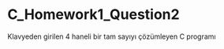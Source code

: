 C_Homework1_Question2
=====================

Klavyeden girilen 4 haneli bir tam sayıyı çözümleyen C programı
